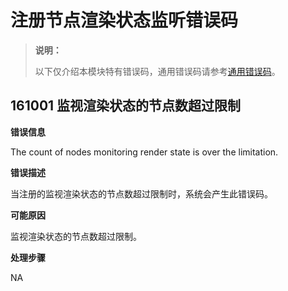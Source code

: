 # 注册节点渲染状态监听错误码
<!--Kit: ArkUI-->
<!--Subsystem: ArkUI-->
<!--Owner: @fangzhiyuan1-->
<!--Designer: @fangzhiyuan1-->
<!--Tester: @sally__-->
<!--Adviser: @HelloCrease-->

> **说明：**
>
> 以下仅介绍本模块特有错误码，通用错误码请参考[通用错误码](../errorcode-universal.md)。

## 161001 监视渲染状态的节点数超过限制

**错误信息**

The count of nodes monitoring render state is over the limitation.

**错误描述**

当注册的监视渲染状态的节点数超过限制时，系统会产生此错误码。

**可能原因**

监视渲染状态的节点数超过限制。

**处理步骤**

NA
